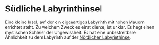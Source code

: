 # Südliche Labyrinthinsel

<p>
Eine kleine Insel, auf der ein eigenartiges Labyrinth mit hohen Mauern errichtet steht. Zu welchem Zweck es einst diente,
ist unklar. Es hegt einen mystischen Schleier der Ungewissheit. Es hat eine unbestreitbare Ähnlichkeit zu dem
Labyrinth auf der <a href="Northern-Labyrinth-Isle.md">Nördlichen Labyrinthinsel</a>.
</p>